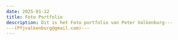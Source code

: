 ```yaml
---
date: 2025-01-12
title: Foto Portfolio
description: Dit is het Foto portfolio van Peter Valkenburg---
---(Pfjvalkenburg@gmail.com)---
---
```

